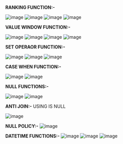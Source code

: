 **RANKING FUNCTION:-**

![image](https://github.com/user-attachments/assets/ffaeaa28-09fc-4ef5-95d4-ec7faee6f3cc)
![image](https://github.com/user-attachments/assets/47d41496-7700-4623-be7e-01be1d993967)
![image](https://github.com/user-attachments/assets/c608ad59-a9ba-4e11-be5b-46bfb1320113)
![image](https://github.com/user-attachments/assets/b7f1a2d8-0838-496a-b4aa-36ae50507c66)

**VALUE WINDOW FUNCTION:-**

![image](https://github.com/user-attachments/assets/7014b93e-02ee-4df9-9198-4039c50956cf)
![image](https://github.com/user-attachments/assets/7e5c9b27-e3e5-475e-9c28-c028f7151b6c)
![image](https://github.com/user-attachments/assets/cf92603c-09c3-4821-912d-b0db45ef7464)
![image](https://github.com/user-attachments/assets/50c6a31a-1dfb-4582-a726-e8f150b4bcae)

**SET OPERAOR FUNCTION:-**

![image](https://github.com/user-attachments/assets/4180feac-104a-4c23-a818-835f05682c4e)
![image](https://github.com/user-attachments/assets/345f790b-7c1c-4912-9db6-b8d831fa4b23)
![image](https://github.com/user-attachments/assets/965896c3-1ac8-43e9-9ca3-345094739132)

**CASE WHEN FUNCTION:-**

![image](https://github.com/user-attachments/assets/c4ebd947-0c43-425c-b9e5-ab6142e92ef3)
![image](https://github.com/user-attachments/assets/3ec0d180-daa4-4a14-8970-985c37d34ac7)

**NULL FUNCTIONS:-**

![image](https://github.com/user-attachments/assets/22e4527e-f607-4aef-9c84-349f35b67246)
![image](https://github.com/user-attachments/assets/ac20a548-a12f-4851-b601-c08080c6420c)

__ANTI JOIN:-__ USING IS NULL

![image](https://github.com/user-attachments/assets/a7a45fdc-8ca2-4c98-9491-a514b24269ab)

**NULL POLICY:-**
![image](https://github.com/user-attachments/assets/a9c4ea56-40f4-4e1e-a578-847444a4ac6b)

**DATETIME FUNCTIONS:-**
![image](https://github.com/user-attachments/assets/6191792b-a3a2-4b13-8afc-d64e3acd01a6)
![image](https://github.com/user-attachments/assets/5af9327d-f075-41ba-b8b3-bb4b6fbca7e2)
![image](https://github.com/user-attachments/assets/fc500fff-a204-4016-bb00-f135a9021741)

